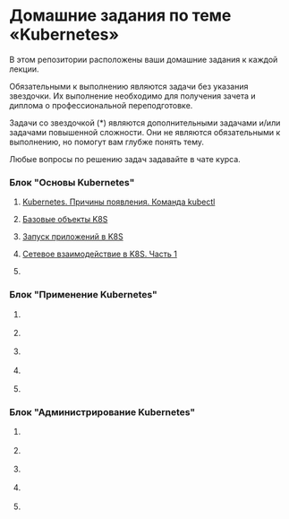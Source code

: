 # Домашние задания по теме «Kubernetes»

В этом репозитории расположены ваши домашние задания к каждой лекции. 

Обязательными к выполнению являются задачи без указания звездочки. Их выполнение необходимо для получения зачета и диплома о профессиональной переподготовке.

Задачи со звездочкой (*) являются дополнительными задачами и/или задачами повышенной сложности. Они не являются обязательными к выполнению, но помогут вам глубже понять тему.

Любые вопросы по решению задач задавайте в чате курса.

### Блок "Основы Kubernetes"

1. [Kubernetes. Причины появления. Команда kubectl](1.1/1.1.md)

2. [Базовые объекты K8S](1.2/1.2.md)

3. [Запуск приложений в K8S](1.3/1.3.md)

4. [Сетевое взаимодействие в K8S. Часть 1]()

5. []()


### Блок "Применение Kubernetes"

1. []()

2. []()

3. []()

4. []()

5. []()

### Блок "Администрирование Kubernetes"

1. []()

2. []()

3. []()

4. []()

5. []()
